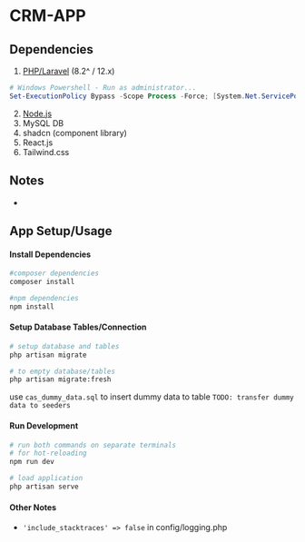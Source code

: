 # CRM-APP

## Dependencies

1. [PHP/Laravel](https://laravel.com/docs/12.x/installation) (8.2^ / 12.x)
```powershell
# Windows Powershell - Run as administrator...
Set-ExecutionPolicy Bypass -Scope Process -Force; [System.Net.ServicePointManager]::SecurityProtocol = [System.Net.ServicePointManager]::SecurityProtocol -bor 3072; iex ((New-Object System.Net.WebClient).DownloadString('https://php.new/install/windows/8.4'))
```
2. [Node.js](https://docs.npmjs.com/downloading-and-installing-node-js-and-npm/)  
3. MySQL DB
4. shadcn (component library)
5. React.js
6. Tailwind.css

## Notes

- 

## App Setup/Usage

#### Install Dependencies
```bash
#composer dependencies
composer install

#npm dependencies
npm install
```

#### Setup Database Tables/Connection
```bash
# setup database and tables
php artisan migrate

# to empty database/tables
php artisan migrate:fresh
```
use ```cas_dummy_data.sql``` to insert dummy data to table
`TODO: transfer dummy data to seeders`

#### Run Development
```bash 
# run both commands on separate terminals
# for hot-reloading
npm run dev

# load application
php artisan serve
```

#### Other Notes
- `'include_stacktraces' => false` in config/logging.php